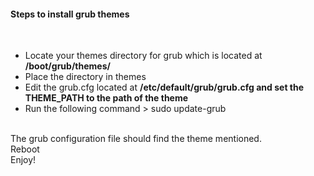 <h4>Steps to install grub themes</h4>
<br>
<ul>
<li>Locate your themes directory for grub which is located at <strong>/boot/grub/themes/</strong></li>
<li>Place the directory in themes</li>
<li>Edit the grub.cfg located at <strong>/etc/default/grub/grub.cfg and set the THEME_PATH to the path of the theme</strong></li>
<li>Run the following command > sudo update-grub</li>
</ul>
<br>
The grub configuration file should find the theme mentioned. 
<br>
Reboot
</br>
Enjoy!
